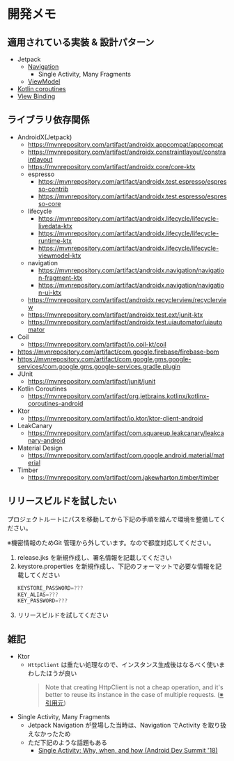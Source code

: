# 開発メモ
## 適用されている実装 & 設計パターン
* Jetpack
    * [Navigation](https://developer.android.com/guide/navigation)
        * Single Activity, Many Fragments
    * [ViewModel](https://developer.android.com/topic/libraries/architecture/viewmodel)
* [Kotlin coroutines](https://developer.android.com/kotlin/coroutines)
* [View Binding](https://developer.android.com/topic/libraries/view-binding)



## ライブラリ依存関係
* AndroidX(Jetpack)
    * https://mvnrepository.com/artifact/androidx.appcompat/appcompat
    * https://mvnrepository.com/artifact/androidx.constraintlayout/constraintlayout
    * https://mvnrepository.com/artifact/androidx.core/core-ktx
    * espresso
        * https://mvnrepository.com/artifact/androidx.test.espresso/espresso-contrib
        * https://mvnrepository.com/artifact/androidx.test.espresso/espresso-core
    * lifecycle
        * https://mvnrepository.com/artifact/androidx.lifecycle/lifecycle-livedata-ktx
        * https://mvnrepository.com/artifact/androidx.lifecycle/lifecycle-runtime-ktx
        * https://mvnrepository.com/artifact/androidx.lifecycle/lifecycle-viewmodel-ktx
    * navigation
        * https://mvnrepository.com/artifact/androidx.navigation/navigation-fragment-ktx
        * https://mvnrepository.com/artifact/androidx.navigation/navigation-ui-ktx
    * https://mvnrepository.com/artifact/androidx.recyclerview/recyclerview
    * https://mvnrepository.com/artifact/androidx.test.ext/junit-ktx
    * https://mvnrepository.com/artifact/androidx.test.uiautomator/uiautomator
* Coil
    * https://mvnrepository.com/artifact/io.coil-kt/coil
* https://mvnrepository.com/artifact/com.google.firebase/firebase-bom
* https://mvnrepository.com/artifact/com.google.gms.google-services/com.google.gms.google-services.gradle.plugin
* JUnit
    * https://mvnrepository.com/artifact/junit/junit
* Kotlin Coroutines
    * https://mvnrepository.com/artifact/org.jetbrains.kotlinx/kotlinx-coroutines-android
* Ktor
    * https://mvnrepository.com/artifact/io.ktor/ktor-client-android
* LeakCanary
    * https://mvnrepository.com/artifact/com.squareup.leakcanary/leakcanary-android
* Material Design
    * https://mvnrepository.com/artifact/com.google.android.material/material
* Timber
    * https://mvnrepository.com/artifact/com.jakewharton.timber/timber



## リリースビルドを試したい
プロジェクトルートにパスを移動してから下記の手順を踏んで環境を整備してください。

※機密情報のためGit 管理から外しています。なので都度対応してください。

1. release.jks を新規作成し、署名情報を記載してください
1. keystore.properties を新規作成し、下記のフォーマットで必要な情報を記載してください
    ``` gradle
    KEYSTORE_PASSWORD=???
    KEY_ALIAS=???
    KEY_PASSWORD=???
    ```
1. リリースビルドを試してください



## 雑記
* Ktor
    * `HttpClient` は重たい処理なので、インスタンス生成後はなるべく使いまわしたほうが良い
        > Note that creating HttpClient is not a cheap operation, and it's better to reuse its instance in the case of multiple requests. ([※引用元](https://ktor.io/docs/create-client.html#close-client))
* Single Activity, Many Fragments
    * Jetpack Navigation が登場した当時は、Navigation でActivity を取り扱えなかったため
    * ただ下記のような話題もある
        * [Single Activity: Why, when, and how (Android Dev Summit '18)](https://www.youtube.com/watch?v=2k8x8V77CrU)
